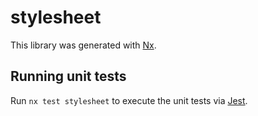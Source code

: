 # stylesheet

This library was generated with [Nx](https://nx.dev).

## Running unit tests

Run `nx test stylesheet` to execute the unit tests via [Jest](https://jestjs.io).
